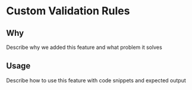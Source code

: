 # Custom Validation Rules

## Why
Describe why we added this feature and what problem it solves

## Usage
Describe how to use this feature with code snippets and expected output
